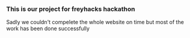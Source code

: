### This is our project for freyhacks hackathon
Sadly we couldn't compelete the whole website on time but most of the work has been done successfully
